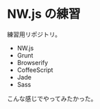 # NW.js の練習

練習用リポジトリ。

- NW.js
- Grunt
- Browserify
- CoffeeScript
- Jade
- Sass

こんな感じでやってみたかった。 

